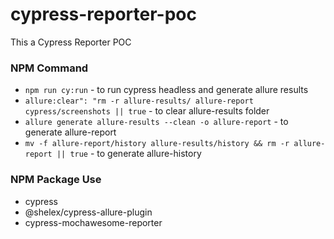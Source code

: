 # cypress-reporter-poc
This a Cypress Reporter POC

### NPM Command
- `npm run cy:run` - to run cypress headless and generate allure results
- `allure:clear": "rm -r allure-results/ allure-report cypress/screenshots || true` - to clear allure-results folder
- `allure generate allure-results --clean -o allure-report` - to generate allure-report
- `mv -f allure-report/history allure-results/history && rm -r allure-report || true` - to generate allure-history

### NPM Package Use
- cypress
- @shelex/cypress-allure-plugin
- cypress-mochawesome-reporter